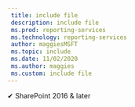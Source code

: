 ```yaml
---
 title: include file
 description: include file
 ms.prod: reporting-services
 ms.technology: reporting-services
 author: maggiesMSFT
 ms.topic: include
 ms.date: 11/02/2020
 ms.author: maggies
 ms.custom: include file
---
```



✔ SharePoint 2016 & later
